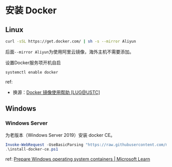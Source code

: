 # 安装 Docker

## Linux

```sh
curl -sSL https://get.docker.com/ | sh -s --mirror Aliyun
```
后面`--mirror Aliyun`为使用阿里云镜像，海外主机不需要添加。

设置Docker服务项开机自启
```
systemctl enable docker
```

ref:

- 换源：[Docker 镜像使用帮助 [LUG@USTC]](https://lug.ustc.edu.cn/wiki/mirrors/help/docker)


## Windows

### Windows Server

为老版本（Windows Server 2019）安装 docker CE。

```powershell
Invoke-WebRequest -UseBasicParsing "https://raw.githubusercontent.com/microsoft/Windows-Containers/Main/helpful_tools/Install-DockerCE/install-docker-ce.ps1" -o install-docker-ce.ps1
.\install-docker-ce.ps1
```

ref: [Prepare Windows operating system containers | Microsoft Learn](https://learn.microsoft.com/en-us/virtualization/windowscontainers/quick-start/set-up-environment?tabs=dockerce#windows-server-1)